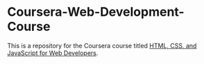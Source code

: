 # Coursera-Web-Development-Course
This is a repository for the Coursera course titled [HTML, CSS, and JavaScript for Web Developers](https://www.coursera.org/learn/html-css-javascript-for-web-developers/home/welcome).
